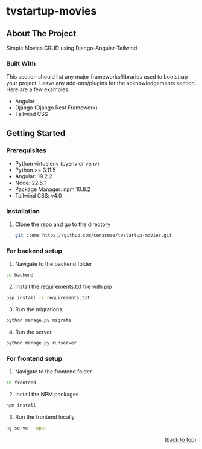 # tvstartup-movies

<a id="readme-top"></a>

<!-- ABOUT THE PROJECT -->
## About The Project

Simple Movies CRUD using Django-Angular-Tailwind


### Built With

This section should list any major frameworks/libraries used to bootstrap your project. Leave any add-ons/plugins for the acknowledgements section. Here are a few examples.

* Angular
* Django (Django Rest Framework)
* Tailwind CSS



<!-- GETTING STARTED -->
## Getting Started


### Prerequisites

* Python virtualenv (pyenv or venv)
* Python >= 3.11.5
* Angular: 19.2.2
* Node: 22.5.1
* Package Manager: npm 10.8.2
* Tailwind CSS: v4.0


### Installation

1. Clone the repo and go to the directory
   ```sh
   git clone https://github.com/cerasmae/tvstartup-movies.git
   ```


### For backend setup

1. Navigate to the backend folder
```sh
cd backend
```

2. Install the requirements.txt file with pip
```sh
pip install -r requirements.txt
```

3. Run the migrations
```sh
python manage.py migrate
```

4. Run the server
```sh
python manage.py runserver
```


### For frontend setup

1. Navigate to the frontend folder
```sh
cd frontend
```

2. Install the NPM packages
```sh
npm install
```

3. Run the frontend locally
```sh
ng serve --open
```

<p align="right">(<a href="#readme-top">back to top</a>)</p>
